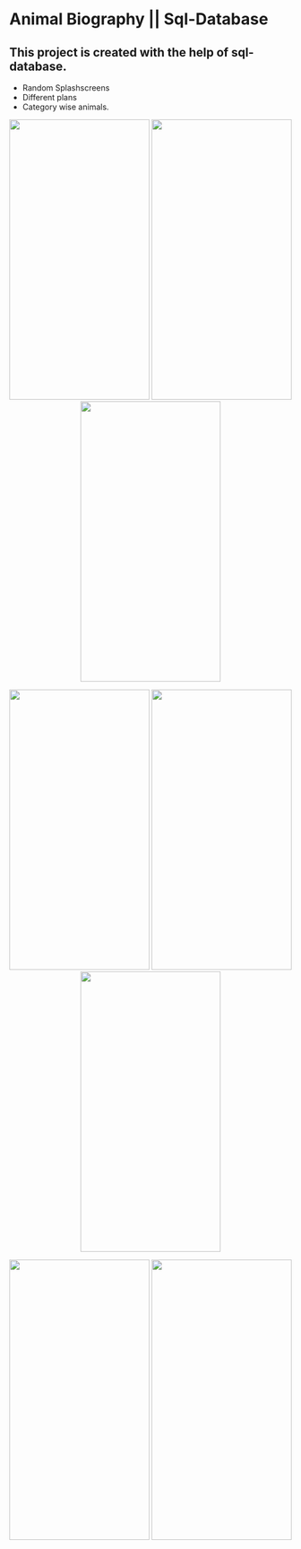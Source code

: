 # Animal Biography || Sql-Database


## This project is created with the help of sql-database.

- Random Splashscreens
- Different plans
- Category wise animals.

<p align=center>
<img src="https://user-images.githubusercontent.com/111565916/202977755-18323639-c3fb-4d26-80d2-0cd728254c1c.jpg" height=500 width=250>
<img src="https://user-images.githubusercontent.com/111565916/202977768-bb3f262f-c545-4054-9c50-70b6543557b9.jpg" height=500 width=250>
<img src="https://user-images.githubusercontent.com/111565916/202977783-164bab7e-26c9-434b-9123-bd3c0e6f8278.jpg" height=500 width=250>
</p>

<p align=center>
<img src="https://user-images.githubusercontent.com/111565916/202977952-da7b02ce-8600-44fd-9c8b-313525ee54ad.jpg" height=500 width=250>
<img src="https://user-images.githubusercontent.com/111565916/202977969-19a8dfb2-f841-48a5-8120-9a8bc1087954.jpg" height=500 width=250>
<img src="https://user-images.githubusercontent.com/111565916/202977983-67b9d296-3483-423f-b50e-bb0e5ca4fa00.jpg" height=500 width=250>
</p>
<p align=center>
<img src="https://user-images.githubusercontent.com/111565916/202978182-32f9ee47-e67b-4678-86be-1d6989594204.jpg" height=500 width=250>
<img src="https://user-images.githubusercontent.com/111565916/202977997-96b6933b-053e-4302-b6b3-30c9bd3808a7.gif" height=500 width=250>
</p>


